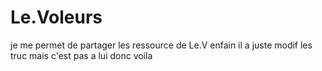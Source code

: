 # Le.Voleurs



je me permet de partager les ressource de Le.V enfain il a juste modif les truc mais c'est pas a lui donc voila 
